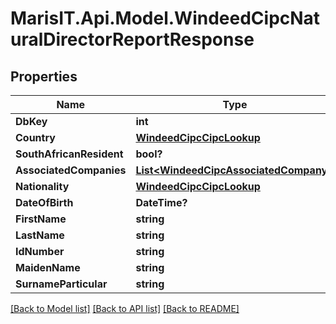 
# MarisIT.Api.Model.WindeedCipcNaturalDirectorReportResponse

## Properties

Name | Type | Description | Notes
------------ | ------------- | ------------- | -------------
**DbKey** | **int** |  | [optional] 
**Country** | [**WindeedCipcCipcLookup**](WindeedCipcCipcLookup.md) |  | [optional] 
**SouthAfricanResident** | **bool?** |  | [optional] 
**AssociatedCompanies** | [**List&lt;WindeedCipcAssociatedCompany&gt;**](WindeedCipcAssociatedCompany.md) |  | [optional] 
**Nationality** | [**WindeedCipcCipcLookup**](WindeedCipcCipcLookup.md) |  | [optional] 
**DateOfBirth** | **DateTime?** |  | [optional] 
**FirstName** | **string** |  | [optional] 
**LastName** | **string** |  | [optional] 
**IdNumber** | **string** |  | [optional] 
**MaidenName** | **string** |  | [optional] 
**SurnameParticular** | **string** |  | [optional] 

[[Back to Model list]](../README.md#documentation-for-models)
[[Back to API list]](../README.md#documentation-for-api-endpoints)
[[Back to README]](../README.md)

